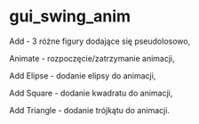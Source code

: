 # gui_swing_anim
Add - 3 różne figury dodające się pseudolosowo,

Animate - rozpoczęcie/zatrzymanie animacji,

Add Elipse - dodanie elipsy do animacji,

Add Square - dodanie kwadratu do animacji,

Add Triangle - dodanie trójkątu do animacji.